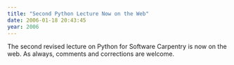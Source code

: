 ```yaml
---
title: "Second Python Lecture Now on the Web"
date: 2006-01-18 20:43:45
year: 2006
---
```

The second revised lecture on Python for Software Carpentry is now on the web.  As always, comments and corrections are welcome.
